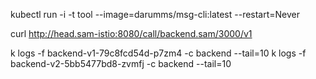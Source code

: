 kubectl run -i -t tool --image=darumms/msg-cli:latest --restart=Never



curl http://head.sam-istio:8080/call/backend.sam/3000/v1


k logs -f backend-v1-79c8fcd54d-p7zm4 -c backend --tail=10
k logs -f backend-v2-5bb5477bd8-zvmfj -c backend --tail=10
